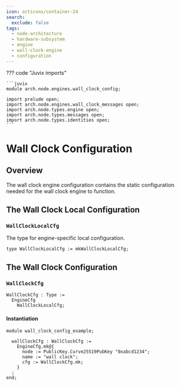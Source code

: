 ```yaml
---
icon: octicons/container-24
search:
  exclude: false
tags:
  - node-architecture
  - hardware-subsystem
  - engine
  - wall-clock-engine
  - configuration
---
```


??? code "Juvix imports"

    ```juvix
    module arch.node.engines.wall_clock_config;

    import prelude open;
    import arch.node.engines.wall_clock_messages open;
    import arch.node.types.engine open;
    import arch.node.types.messages open;
    import arch.node.types.identities open;
    ```

# Wall Clock Configuration

## Overview

The wall clock engine configuration contains the static configuration needed for
the wall clock engine to function.

## The Wall Clock Local Configuration

### `WallClockLocalCfg`

The type for engine-specific local configuration.

<!-- --8<-- [start:WallClockLocalCfg] -->
```juvix
type WallClockLocalCfg := mkWallClockLocalCfg;
```
<!-- --8<-- [end:WallClockLocalCfg] -->

## The Wall Clock Configuration

### `WallClockCfg`

<!-- --8<-- [start:WallClockCfg] -->
```juvix
WallClockCfg : Type :=
  EngineCfg
    WallClockLocalCfg;
```
<!-- --8<-- [end:WallClockCfg] -->

#### Instantiation

<!-- --8<-- [start:wallClockCfg] -->
```juvix extract-module-statements
module wall_clock_config_example;

  wallClockCfg : WallClockCfg :=
    EngineCfg.mk@{
      node := PublicKey.Curve25519PubKey "0xabcd1234";
      name := "wall clock";
      cfg := WallClockCfg.mk;
    }
  ;
end;
```
<!-- --8<-- [end:wallClockCfg] -->
